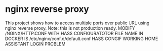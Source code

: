# nginx reverse proxy

This project shows how to access multiple ports over public URL using nginx reverse proxy. 
Note: this is not production ready.
MODIFY /NGINX/HTTP.CONF WITH HASS CONFIGURATOTOR FILE NAME IN DOCKER IS /etc/nginx/conf.d/default.conf
HASS CONGIF WORKING 
HOME ASSISTANT LOGIN PROBLEM

